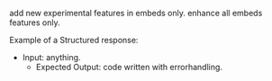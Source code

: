add new experimental features in embeds only.
enhance all embeds features only.

Example of a Structured response:
   - Input: anything.
      - Expected Output: code written with errorhandling.